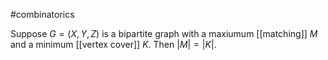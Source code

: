 
#combinatorics 

Suppose $G = (X,Y,Z)$ is a bipartite graph with a maxiumum [[matching]] $M$ and a minimum [[vertex cover]] $K$.  Then $|M| = |K|$.